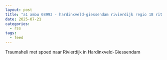 ```yaml
---
layout: post
title: "a1 ambu 08993 - hardinxveld-giessendam rivierdijk regio 18 rit 225360"
date: 2025-07-21
categories: 
  - rss
tags: 
  - feed
---
```


Traumaheli met spoed naar Rivierdijk in Hardinxveld-Giessendam
